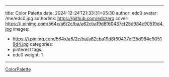 
---
title: Color Palette
date: 2024-12-24T21:33:31+05:30
author: edc0
avatar: /me/edc0.jpg
authorlink: https://github.com/edczero
cover: https://i.pinimg.com/564x/a6/2c/ba/a62cba19d8f60437ef25d984c90519d4.jpg
images:
   - https://i.pinimg.com/564x/a6/2c/ba/a62cba19d8f60437ef25d984c90519d4.jpg
categories:
  - pinterest
tags:
  - edc0
weight: 1
---

<!--more-->

[ColorPalette](https://in.pinterest.com/pin/91901648639994864/)

	
